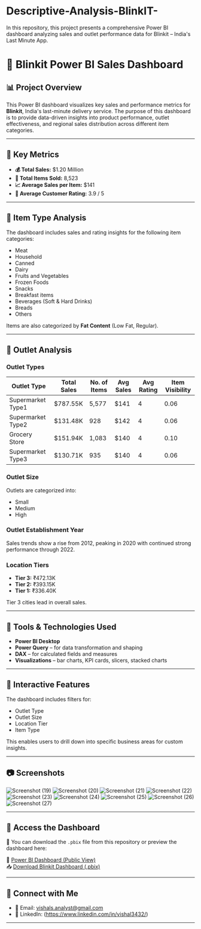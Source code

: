 # Descriptive-Analysis-BlinkIT-
In this repository, this project presents a comprehensive Power BI dashboard analyzing sales and outlet performance data for Blinkit – India's Last Minute App.

# 🛒 Blinkit Power BI Sales Dashboard

## 📊 Project Overview

This Power BI dashboard visualizes key sales and performance metrics for **Blinkit**, India's last-minute delivery service. The purpose of this dashboard is to provide data-driven insights into product performance, outlet effectiveness, and regional sales distribution across different item categories.

---

## 📌 Key Metrics

- **💰 Total Sales:** $1.20 Million  
- **🧾 Total Items Sold:** 8,523  
- **📈 Average Sales per Item:** $141  
- **🌟 Average Customer Rating:** 3.9 / 5  

---

## 🧃 Item Type Analysis

The dashboard includes sales and rating insights for the following item categories:

- Meat  
- Household  
- Canned  
- Dairy  
- Fruits and Vegetables  
- Frozen Foods  
- Snacks  
- Breakfast items  
- Beverages (Soft & Hard Drinks)  
- Breads  
- Others  

Items are also categorized by **Fat Content** (Low Fat, Regular).

---

## 🏪 Outlet Analysis

### Outlet Types
| Outlet Type          | Total Sales | No. of Items | Avg Sales | Avg Rating | Item Visibility |
|----------------------|-------------|---------------|------------|-------------|------------------|
| Supermarket Type1    | $787.55K    | 5,577         | $141       | 4           | 0.06             |
| Supermarket Type2    | $131.48K    | 928           | $142       | 4           | 0.06             |
| Grocery Store        | $151.94K    | 1,083         | $140       | 4           | 0.10             |
| Supermarket Type3    | $130.71K    | 935           | $140       | 4           | 0.06             |

### Outlet Size

Outlets are categorized into:
- Small  
- Medium  
- High

### Outlet Establishment Year

Sales trends show a rise from 2012, peaking in 2020 with continued strong performance through 2022.

### Location Tiers

- **Tier 3:** ₹472.13K  
- **Tier 2:** ₹393.15K  
- **Tier 1:** ₹336.40K  

Tier 3 cities lead in overall sales.

---

## 🔧 Tools & Technologies Used

- **Power BI Desktop**
- **Power Query** – for data transformation and shaping
- **DAX** – for calculated fields and measures
- **Visualizations** – bar charts, KPI cards, slicers, stacked charts

---

## 🧩 Interactive Features

The dashboard includes filters for:
- Outlet Type
- Outlet Size
- Location Tier
- Item Type

This enables users to drill down into specific business areas for custom insights.

---

## 📷 Screenshots
![Screenshot (19)](https://github.com/user-attachments/assets/e0303d0c-3078-47cb-afda-38fcc13cbffd)
![Screenshot (20)](https://github.com/user-attachments/assets/e66aee8c-be8f-4582-b87b-519f32bef35f)
![Screenshot (21)](https://github.com/user-attachments/assets/ddcb5b40-2d74-4b9c-abe7-266bf4a23e23)
![Screenshot (22)](https://github.com/user-attachments/assets/470c7e54-e072-4601-8859-898e565cb5de)
![Screenshot (23)](https://github.com/user-attachments/assets/48376fb4-8023-438d-b2d8-19d72a329dce)
![Screenshot (24)](https://github.com/user-attachments/assets/b40cc1ee-c2c6-40ac-af31-0c6a3ad74936)
![Screenshot (25)](https://github.com/user-attachments/assets/80826a44-b8e9-4a13-985d-3572a25734b6)
![Screenshot (26)](https://github.com/user-attachments/assets/d4f013ff-c269-4925-b8c3-a6b16251e9ce)
![Screenshot (27)](https://github.com/user-attachments/assets/66f07c47-6c5d-44f5-bf60-595bc53cb659)


---

## 📂 Access the Dashboard

📁 You can download the `.pbix` file from this repository or preview the dashboard here:

🔗 [Power BI Dashboard (Public View)]((https://app.powerbi.com/links/J-bNI7ng_2?ctid=f710f4a7-f3c1-4153-b96f-463c94d65ada&pbi_source=linkShare]))  
📥 [Download Blinkit Dashboard (.pbix)](https://drive.google.com/file/d/1UfDvurRQqlWPFmJAoeUE5CFEee11M2du/view?usp=drive_link)

---


## 🔗 Connect with Me

- 📧 Email: vishals.analyst@gmail.com  
- 🔗 LinkedIn: (https://www.linkedin.com/in/vishal3432/)
  
---


